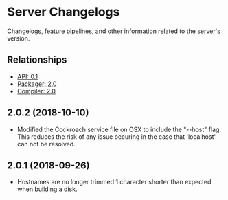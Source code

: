 # Server Changelogs

Changelogs, feature pipelines, and other information related to the server's 
version.

## Relationships
- [API: 0.1](../../api/0.1)
- [Packager: 2.0](../../packages/2.0)
- [Compiler: 2.0](../../compiler/2.0)

## 2.0.2 (2018-10-10)
- Modified the Cockroach service file on OSX to include the "--host" flag. This reduces the risk of any issue occuring in the case that 'localhost' can not be resolved.

## 2.0.1 (2018-09-26)
- Hostnames are no longer trimmed 1 character shorter than expected when building a disk.